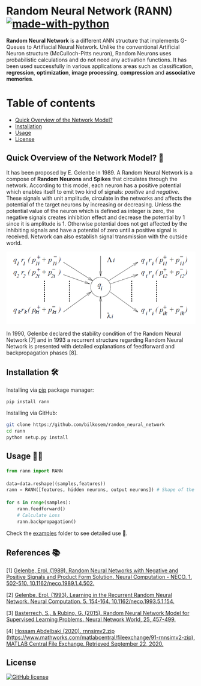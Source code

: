 # Random Neural Network (RANN) [![made-with-python](https://img.shields.io/badge/Made%20with-Python-1f425f.svg)](https://www.python.org/)

**Random Neural Network** is a different ANN structure that implements G-Queues to Artifiacial Neural Network. Unlike the conventional Artificial Neuron structure (McCulloch-Pitts neuron), Random Neurons uses probabilistic calculations and do not need any activation functions. It has been used successfully in various applications areas such as classification, **regression**, **optimization**, **image processing**, **compression** and **associative memories**.

# Table of contents

- [Quick Overview of the Network Model?](#RANN)
- [Installation](#installation)
- [Usage](#usage)
- [License](#license)

## Quick Overview of the Network Model? 🤔

It has been proposed by E. Gelenbe in 1989. A Random Neural Network is a compose of **Random Neurons** and **Spikes** that circulates through the network. According to this model, each neuron has a positive potential which enables itself to emit two kind of signals: *positive* and *negative*. These signals with unit amplitude, circulate in the networks and affects the potential of the target neurons by increasing or decreasing. Unless the potential value of the neuron which is defined as integer is zero, the negative signals creates inhibition effect and decrease the potential by 1 since it is amplitude is 1. Otherwise potential does not get affected by the inhibiting signals and have a potential of zero until a positive signal is received. Network can also establish signal transmission with the outside world. 

![Random Neuron](images/random_neuron.png)

In 1990, Gelenbe declared the stability condition of the Random Neural Network [7] and in 1993 a recurrent structure regarding Random Neural Network is presented with detailed explanations of feedforward and backpropagation phases [8]. 
## Installation 🛠

Installing via [pip](https://pip.pypa.io/en/stable/) package manager:

```bash
pip install rann
```

Installing via GitHub:

```bash
git clone https://github.com/bilkosem/random_neural_network
cd rann
python setup.py install
```

## Usage 👩‍💻

```python
from rann import RANN

data=data.reshape((samples,features))
rann = RANN([features, hidden neurons, output neurons]) # Shape of the network

for s in range(samples):
    rann.feedforward()
    # Calculate Loss
    rann.backpropagation()
```
Check the [examples](https://github.com/bilkosem/rann/tree/master/examples) folder to see detailed use 🔎.
## References 📚

[1] [Gelenbe, Erol. (1989). Random Neural Networks with Negative and Positive Signals and Product Form Solution. Neural Computation - NECO. 1. 502-510. 10.1162/neco.1989.1.4.502.](https://www.researchgate.net/publication/239294946_Random_Neural_Networks_with_Negative_and_Positive_Signals_and_Product_Form_Solution) 

[2] [Gelenbe, Erol. (1993). Learning in the Recurrent Random Neural Network. Neural Computation. 5. 154-164. 10.1162/neco.1993.5.1.154.](https://www.researchgate.net/publication/220499635_Learning_in_the_Recurrent_Random_Neural_Network)

[3] [Basterrech, S., & Rubino, G. (2015). Random Neural Network Model for Supervised Learning Problems. Neural Network World, 25, 457-499.](https://www.semanticscholar.org/paper/Random-neural-network-model-for-supervised-learning-Basterrech-Rubino/b2ebb88e1d78c726aab274ec149d65e86999cbef)

[4] [Hossam Abdelbaki (2020). rnnsimv2.zip (https://www.mathworks.com/matlabcentral/fileexchange/91-rnnsimv2-zip), MATLAB Central File Exchange. Retrieved September 22, 2020.](https://www.mathworks.com/matlabcentral/fileexchange/91-rnnsimv2-zip?s_tid=FX_rc1_behav)


## License

[![GitHub license](https://img.shields.io/github/license/Naereen/StrapDown.js.svg)](https://github.com/Naereen/StrapDown.js/blob/master/LICENSE)
